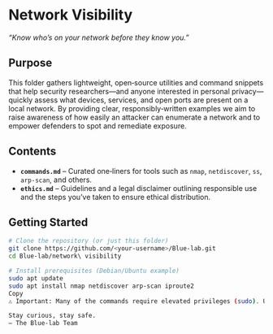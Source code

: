 # Network Visibility

*“Know who’s on your network before they know you.”*

## Purpose
This folder gathers lightweight, open‑source utilities and command snippets that help security researchers—and anyone interested in personal privacy—quickly assess what devices, services, and open ports are present on a local network. By providing clear, responsibly‑written examples we aim to raise awareness of how easily an attacker can enumerate a network and to empower defenders to spot and remediate exposure.

## Contents
- **`commands.md`** – Curated one‑liners for tools such as `nmap`, `netdiscover`, `ss`, `arp‑scan`, and others.  
- **`ethics.md`** – Guidelines and a legal disclaimer outlining responsible use and the steps you’ve taken to ensure ethical distribution.  

## Getting Started
```bash
# Clone the repository (or just this folder)
git clone https://github.com/<your‑username>/Blue-lab.git
cd Blue-lab/network\ visibility

# Install prerequisites (Debian/Ubuntu example)
sudo apt update
sudo apt install nmap netdiscover arp-scan iproute2
Copy
⚠️ Important: Many of the commands require elevated privileges (sudo). Use them only on networks you own or have explicit permission to test.

Stay curious, stay safe.
— The Blue‑lab Team

